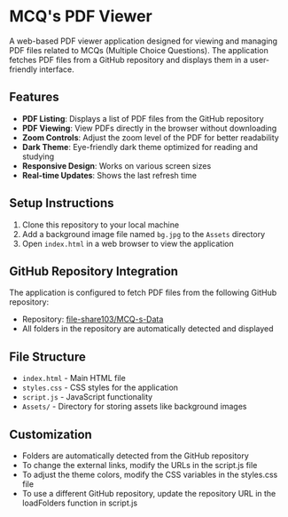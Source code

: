 # MCQ's PDF Viewer

A web-based PDF viewer application designed for viewing and managing PDF files related to MCQs (Multiple Choice Questions). The application fetches PDF files from a GitHub repository and displays them in a user-friendly interface.

## Features

- **PDF Listing**: Displays a list of PDF files from the GitHub repository
- **PDF Viewing**: View PDFs directly in the browser without downloading
- **Zoom Controls**: Adjust the zoom level of the PDF for better readability
- **Dark Theme**: Eye-friendly dark theme optimized for reading and studying
- **Responsive Design**: Works on various screen sizes
- **Real-time Updates**: Shows the last refresh time

## Setup Instructions

1. Clone this repository to your local machine
2. Add a background image file named `bg.jpg` to the `Assets` directory
3. Open `index.html` in a web browser to view the application

## GitHub Repository Integration

The application is configured to fetch PDF files from the following GitHub repository:
- Repository: [file-share103/MCQ-s-Data](https://github.com/file-share103/MCQ-s-Data)
- All folders in the repository are automatically detected and displayed

## File Structure

- `index.html` - Main HTML file
- `styles.css` - CSS styles for the application
- `script.js` - JavaScript functionality
- `Assets/` - Directory for storing assets like background images

## Customization

- Folders are automatically detected from the GitHub repository
- To change the external links, modify the URLs in the script.js file
- To adjust the theme colors, modify the CSS variables in the styles.css file
- To use a different GitHub repository, update the repository URL in the loadFolders function in script.js